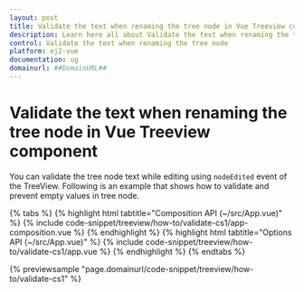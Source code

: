 ```yaml
---
layout: post
title: Validate the text when renaming the tree node in Vue Treeview component | Syncfusion
description: Learn here all about Validate the text when renaming the tree node in Syncfusion Vue Treeview component of Syncfusion Essential JS 2 and more.
control: Validate the text when renaming the tree node 
platform: ej2-vue
documentation: ug
domainurl: ##DomainURL##
---
```


# Validate the text when renaming the tree node in Vue Treeview component

You can validate the tree node text while editing using `nodeEdited` event of the TreeView. Following is an example that shows how to validate and prevent empty values in tree node.

{% tabs %}
{% highlight html tabtitle="Composition API (~/src/App.vue)" %}
{% include code-snippet/treeview/how-to/validate-cs1/app-composition.vue %}
{% endhighlight %}
{% highlight html tabtitle="Options API (~/src/App.vue)" %}
{% include code-snippet/treeview/how-to/validate-cs1/app.vue %}
{% endhighlight %}
{% endtabs %}
        
{% previewsample "page.domainurl/code-snippet/treeview/how-to/validate-cs1" %}